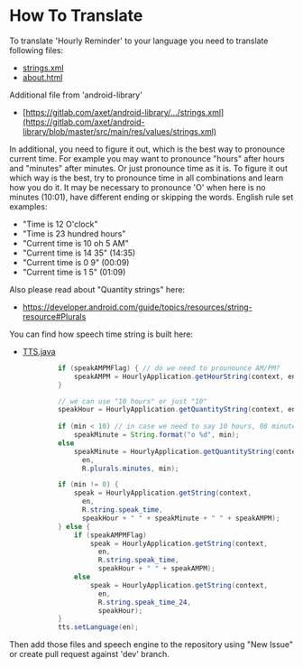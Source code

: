 # How To Translate

To translate 'Hourly Reminder' to your language you need to translate following files:

  * [strings.xml](/app/src/main/res/values/strings.xml)
  * [about.html](/app/src/main/res/raw/about.html)

Additional file from 'android-library'
  * [https://gitlab.com/axet/android-library/.../strings.xml](https://gitlab.com/axet/android-library/blob/master/src/main/res/values/strings.xml)

In additional, you need to figure it out, which is the best way to pronounce current time. For example you may want to pronounce "hours" after hours and "minutes" after minutes. Or just pronounce time as it is. To figure it out which way is the best, try to pronounce time in all combinations and learn how you do it. It may be necessary to pronounce 'O' when here is no minutes (10:01), have different ending or skipping the words. English rule set examples:

  * "Time is 12 O'clock"
  * "Time is 23 hundred hours"
  * "Current time is 10 oh 5 AM"
  * "Current time is 14 35" (14:35)
  * "Current time is 0 9" (00:09)
  * "Current time is 1 5" (01:09)

Also please read about "Quantity strings" here:

  * https://developer.android.com/guide/topics/resources/string-resource#Plurals

 You can find how speech time string is built here:

  * [TTS.java](/app/src/main/java/com/github/axet/hourlyreminder/app/TTS.java)

```java
            if (speakAMPMFlag) { // do we need to prounounce AM/PM?
                speakAMPM = HourlyApplication.getHourString(context, en, hour);
            }

            // we can use "10 hours" or just "10"
            speakHour = HourlyApplication.getQuantityString(context, en, R.plurals.hours, h);
            
            if (min < 10) // in case we need to say 10 hours, 08 minutes : 10 "o" 8
                speakMinute = String.format("o %d", min);
            else
                speakMinute = HourlyApplication.getQuantityString(context,
                  en,
                  R.plurals.minutes, min);

            if (min != 0) {
                speak = HourlyApplication.getString(context,
                  en,
                  R.string.speak_time,
                  speakHour + " " + speakMinute + " " + speakAMPM);
            } else {
                if (speakAMPMFlag)
                    speak = HourlyApplication.getString(context,
                      en,
                      R.string.speak_time,
                      speakHour + " " + speakAMPM);
                else
                    speak = HourlyApplication.getString(context,
                      en,
                      R.string.speak_time_24,
                      speakHour);
            }
            tts.setLanguage(en);
```

Then add those files and speech engine to the repository using "New Issue" or create pull request against 'dev' branch.
